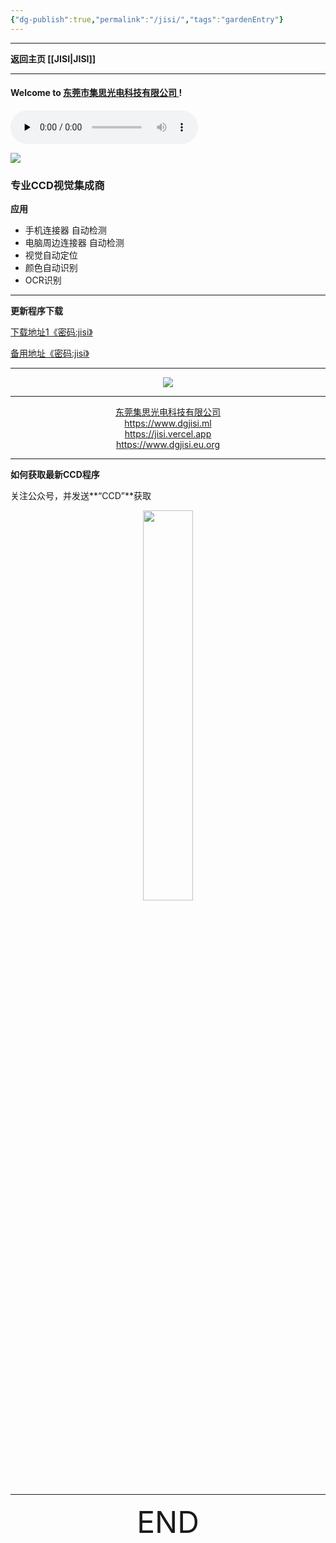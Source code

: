 ```yaml
---
{"dg-publish":true,"permalink":"/jisi/","tags":"gardenEntry"}
---
```



---

**返回主页 [[JISI\|JISI]]**

---
#### Welcome to [东莞市集思光电科技有限公司 ](https://dgjisi.ml) ! 

<audio id="audio" controls="" preload="none" autoplay="autoplay">
      <source id="mp3" src="https://alist.zzggc01.ml/d/123pan/123pan/%E9%9F%B3%E4%B9%90/%E9%82%A3%E5%A5%B3%E5%AD%A9%E5%AF%B9%E6%88%91%E8%AF%B4%20(%E5%AE%8C%E6%95%B4%E7%89%88)%20.mp3?sign=-MIb0ehYDHB3vaGR66RTOZ4qP2qvzpiH1RzyRvAu0nU=:0">
</audio>

![](https://cloud.jisi.cf/api/v3/file/source/1266/hello%20world_02.png?sign=lmeulN56D3dF6o1CJS0hFy-7Ud1IlZ6EKHA2FsAwu1A%3D%3A0)

### 专业CCD视觉集成商

**应用**

- 手机连接器 自动检测
-  电脑周边连接器 自动检测
-  视觉自动定位
- 颜色自动识别
- OCR识别

---


**更新程序下载**

<left><a href="https://cloud.jisi.cf/s/wZfL" target="_blank">下载地址1《密码:jisi》</a><left>

<left><a href="https://jisi.lanzout.com/b0114318j" target="_blank">备用地址《密码:jisi》</a><left>

---


<div align="center">
    <img src="https://cloud.jisi.cf/api/v3/file/source/1152/0602-04.jpg?sign=CJ3N202laSaNOnwUKyra9zbknIn5Vq4lQ2I2iTRO34M%3D%3A0"></img>
</div>




---
<center><a href="Https://www.dgjisi.ml" target="_blank">东莞集思光电科技有限公司</a></center>

<center><a href="Https://www.dgjisi.ml" target="_blank">https://www.dgjisi.ml</a></center>

<center><a href="Https://www.dgjisi.eu.org" target="_blank">https://jisi.vercel.app</a></center>

<center><a href="Https://www.dgjisi.eu.org" target="_blank">https://www.dgjisi.eu.org</a></center>

---
**如何获取最新CCD程序**

关注公众号，并发送**“CCD”**获取

<div align="center">
    <img src="https://cloud.jisi.cf/api/v3/file/source/1124/JISI%20%E5%85%AC%E4%BC%97%E5%8F%B7.jpg?sign=vxeGqA0B2Y-Yger8pV5Rxvdh6ZeBWi4fVG1Wm98bXNo%3D%3A0" width="40%" height="40%"></img>
</div>


------

<div align='center' ><font size='50'>END</font></div>